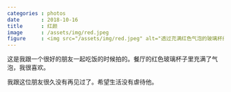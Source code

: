 ```yaml
---
categories : photos
date       : 2018-10-16
title      : 红颜
image      : /assets/img/red.jpeg
figure     : <img src="/assets/img/red.jpeg" alt="透过充满红色气泡的玻璃杯给我的朋友拍照。">
---
```

这是我跟一个很好的朋友一起吃饭的时候拍的。餐厅的红色玻璃杯子里充满了气泡，我很喜欢。

我跟这位朋友很久没有再见过了。希望生活没有虐待他。